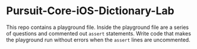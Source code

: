 # Pursuit-Core-iOS-Dictionary-Lab

This repo contains a playground file.  Inside the playground file are a series of questions and commented out `assert` statements.  Write code that makes the playground run without errors when the `assert` lines are uncommented.
